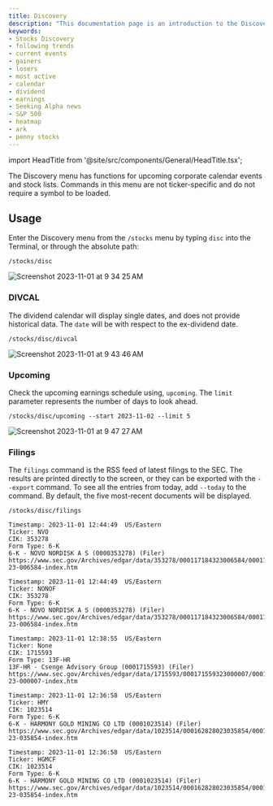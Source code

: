 ```yaml
---
title: Discovery
description: "This documentation page is an introduction to the Discovery sub-menu, within Stocks, of the OpenBB Terminal. Functions in this menu include stock lists, calendars, trending moves and an S&P 500 heatmap."
keywords:
- Stocks Discovery
- following trends
- current events
- gainers
- losers
- most active
- calendar
- dividend
- earnings
- Seeking Alpha news
- S&P 500
- heatmap
- ark
- penny stocks
---
```


import HeadTitle from '@site/src/components/General/HeadTitle.tsx';

<HeadTitle title="Discovery - Stocks - Menus | OpenBB Terminal Docs" />

The Discovery menu has functions for upcoming corporate calendar events and stock lists.  Commands in this menu are not ticker-specific and do not require a symbol to be loaded.

## Usage

Enter the Discovery menu from the `/stocks` menu by typing `disc` into the Terminal, or through the absolute path:

```console
/stocks/disc
```

![Screenshot 2023-11-01 at 9 34 25 AM](https://github.com/OpenBB-finance/OpenBBTerminal/assets/85772166/94d61da1-a04e-4d03-87bc-1d95443dc851)


### DIVCAL

The dividend calendar will display single dates, and does not provide historical data.  The `date` will be with respect to the ex-dividend date.

```console
/stocks/disc/divcal
```

![Screenshot 2023-11-01 at 9 43 46 AM](https://github.com/OpenBB-finance/OpenBBTerminal/assets/85772166/d99e5973-6a49-441d-bb4d-5a60139f7334)

### Upcoming


Check the upcoming earnings schedule using, `upcoming`.  The `limit` parameter represents the number of days to look ahead.

```console
/stocks/disc/upcoming --start 2023-11-02 --limit 5
```

![Screenshot 2023-11-01 at 9 47 27 AM](https://github.com/OpenBB-finance/OpenBBTerminal/assets/85772166/99fc4bec-7ffe-4b98-bf98-e791c81aab3a)


### Filings

The `filings` command is the RSS feed of latest filings to the SEC.  The results are printed directly to the screen, or they can be exported with the `--export` command.  To see all the entries from today, add `--today` to the command.  By default, the five most-recent documents will be displayed.

```console
/stocks/disc/filings
```

```console
Timestamp: 2023-11-01 12:44:49  US/Eastern
Ticker: NVO
CIK: 353278
Form Type: 6-K
6-K - NOVO NORDISK A S (0000353278) (Filer)
https://www.sec.gov/Archives/edgar/data/353278/000117184323006584/0001171843-23-006584-index.htm

Timestamp: 2023-11-01 12:44:49  US/Eastern
Ticker: NONOF
CIK: 353278
Form Type: 6-K
6-K - NOVO NORDISK A S (0000353278) (Filer)
https://www.sec.gov/Archives/edgar/data/353278/000117184323006584/0001171843-23-006584-index.htm

Timestamp: 2023-11-01 12:38:55  US/Eastern
Ticker: None
CIK: 1715593
Form Type: 13F-HR
13F-HR - Csenge Advisory Group (0001715593) (Filer)
https://www.sec.gov/Archives/edgar/data/1715593/000171559323000007/0001715593-23-000007-index.htm

Timestamp: 2023-11-01 12:36:58  US/Eastern
Ticker: HMY
CIK: 1023514
Form Type: 6-K
6-K - HARMONY GOLD MINING CO LTD (0001023514) (Filer)
https://www.sec.gov/Archives/edgar/data/1023514/000162828023035854/0001628280-23-035854-index.htm

Timestamp: 2023-11-01 12:36:58  US/Eastern
Ticker: HGMCF
CIK: 1023514
Form Type: 6-K
6-K - HARMONY GOLD MINING CO LTD (0001023514) (Filer)
https://www.sec.gov/Archives/edgar/data/1023514/000162828023035854/0001628280-23-035854-index.htm
```
